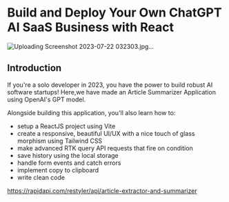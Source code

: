 # Build and Deploy Your Own ChatGPT AI SaaS Business with React
![Uploading Screenshot 2023-07-22 032303.jpg…]()

## Introduction
If you're a solo developer in 2023, you have the power to build robust AI software startups! Here,we have made an Article Summarizer Application using OpenAI's GPT model.
 
Alongside building this application, you'll also learn how to:
- setup a ReactJS project using Vite
- create a responsive, beautiful UI/UX with a nice touch of glass morphism using Tailwind CSS
- make advanced RTK query API requests that fire on condition
- save history using the local storage
- handle form events and catch errors
- implement copy to clipboard
- write clean code

https://rapidapi.com/restyler/api/article-extractor-and-summarizer
